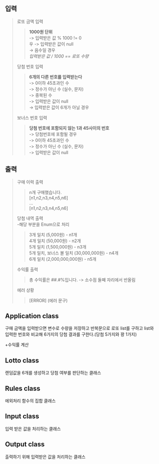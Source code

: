 ## 입력 
>로또 금액 입력
>>**1000원 단위** <br>
> -> 입력받은 값 % 1000 != 0 <br>우
> -> 입력받은 값이 null <br>
> -> 음수일 경우<br>
> _입력받은 값 / 1000 == 로또 수량_
> 
> 당첨 번호 입력
>> **6개의 다른 번호를 입력받는다 <br>**
> -> 0이하 45초과인 수<br>
> -> 정수가 아닌 수 (실수, 문자)<br>
> -> 중복된 수<br>
> -> 입력받은 값이 null<br>
> -> 입력받은 값이 6개가 아닐 경우
> 
> 보너스 번호 입력
>> **당첨 번호에 포함되지 않는 1과 45사이의 번호**<br>
> -> 당첨번호에 포함될 경우<br>
> -> 0이하 45초과인 수<br>
> -> 정수가 아닌 수 (실수, 문자)<br>
> -> 입력받은 값이 null<br>

## 출력
> 구매 이력 출력<br>
>>n개 구매했습니다.<br>
> [n1,n2,n3,n4,n5,n6]
> <br> ...<br>
> [n1,n2,n3,n4,n5,n6]
> 
> 당첨 내역 출력<br>
> -해당 부분을 Enum으로 처리
>> 3개 일치 (5,000원) - n1개<br>
> 4개 일치 (50,000원) - n2개<br>
> 5개 일치 (1,500,000원) - n3개<br>
> 5개 일치, 보너스 볼 일치 (30,000,000원) - n4개<br>
> 6개 일치 (2,000,000,000원) - n5개
> 
> 수익률 출력 <br>
>> 총 수익률은 ##.#%입니다.
> -> 소수점 둘째 자리에서 반올림
> 
> 에러 상황
>> [ERROR] (에러 문구)
> 

## Application class
구매 금액을 입력받으면 변수로 수량을 저장하고 반복문으로 로또 list를 구하고
list와 입력한 번호와 비교해 6가지의 당첨 결과를 구한다.(당첨 5가지와 꽝 1가지)

+수익률 계산

## Lotto class
랜덤값을 6개를 생성하고 당첨 여부를 판단하는 클래스

## Rules class
에외처리 함수의 집합 클래스


## Input class
입력 받은 값을 처리하는 클래스

## Output class
출력하기 위해 입력받은 값을 처리하는 클래스



